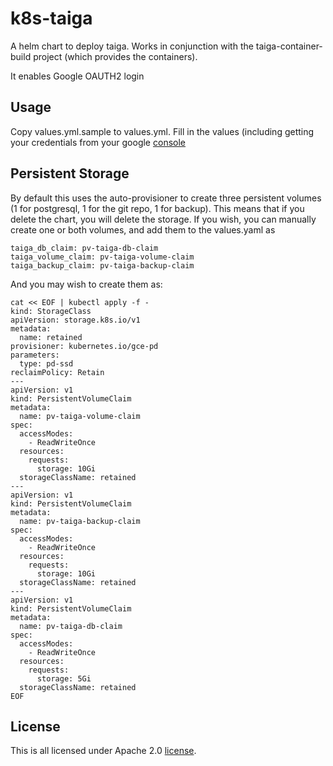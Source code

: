 # k8s-taiga

A helm chart to deploy taiga.
Works in conjunction with the taiga-container-build
project (which provides the containers).

It enables Google OAUTH2 login

## Usage

Copy values.yml.sample to values.yml. Fill
in the values (including getting your credentials
from your google [console](https://console.developers.google.com/apis/credentials)

## Persistent Storage

By default this uses the auto-provisioner to create three persistent
volumes (1 for postgresql, 1 for the git repo, 1 for backup).  This means
that if you delete the chart, you will delete the storage. If you
wish, you can manually create one or both volumes, and add them to the
values.yaml as

```
taiga_db_claim: pv-taiga-db-claim
taiga_volume_claim: pv-taiga-volume-claim
taiga_backup_claim: pv-taiga-backup-claim
```

And you may wish to create them as:

```
cat << EOF | kubectl apply -f -
kind: StorageClass
apiVersion: storage.k8s.io/v1
metadata:
  name: retained
provisioner: kubernetes.io/gce-pd
parameters:
  type: pd-ssd
reclaimPolicy: Retain
---
apiVersion: v1
kind: PersistentVolumeClaim
metadata:
  name: pv-taiga-volume-claim
spec:
  accessModes:
    - ReadWriteOnce
  resources:
    requests:
      storage: 10Gi
  storageClassName: retained
---
apiVersion: v1
kind: PersistentVolumeClaim
metadata:
  name: pv-taiga-backup-claim
spec:
  accessModes:
    - ReadWriteOnce
  resources:
    requests:
      storage: 10Gi
  storageClassName: retained
---
apiVersion: v1
kind: PersistentVolumeClaim
metadata:
  name: pv-taiga-db-claim
spec:
  accessModes:
    - ReadWriteOnce
  resources:
    requests:
      storage: 5Gi
  storageClassName: retained
EOF
```



## License

This is all licensed under Apache 2.0
[license](https://www.apache.org/licenses/LICENSE-2.0).
